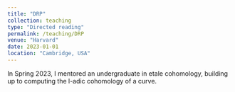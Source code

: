 ```yaml
---
title: "DRP"
collection: teaching
type: "Directed reading"
permalink: /teaching/DRP
venue: "Harvard"
date: 2023-01-01
location: "Cambridge, USA"
---
```


In Spring 2023, I mentored an undergraduate in etale cohomology, building up to computing the l-adic cohomology of a curve.